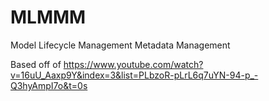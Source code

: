 # MLMMM
Model Lifecycle Management Metadata Management

Based off of https://www.youtube.com/watch?v=16uU_Aaxp9Y&index=3&list=PLbzoR-pLrL6q7uYN-94-p_-Q3hyAmpI7o&t=0s
